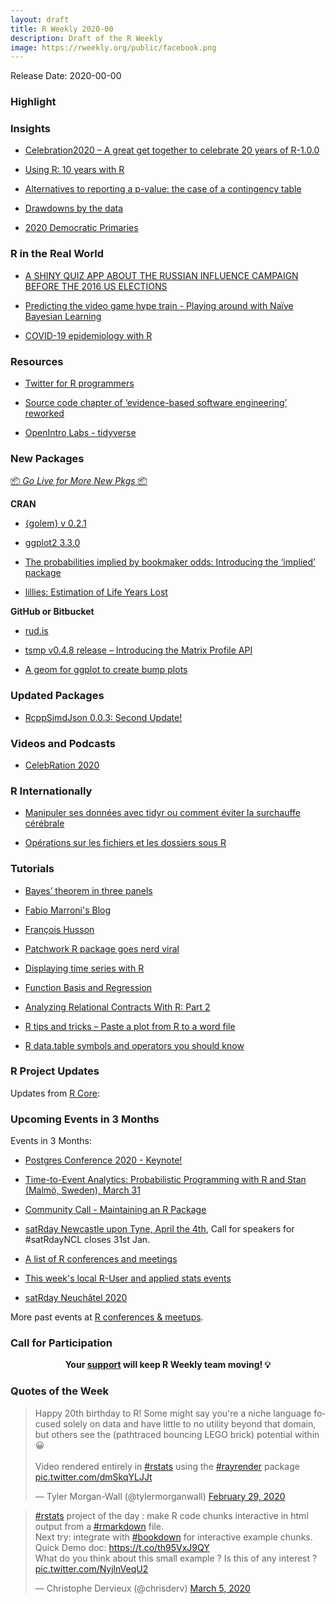 ```yaml
---
layout: draft
title: R Weekly 2020-00
description: Draft of the R Weekly
image: https://rweekly.org/public/facebook.png
---
```


Release Date: 2020-00-00

###  Highlight



### Insights

+ [Celebration2020 – A great get together to celebrate 20 years of R-1.0.0](https://mail-wolf.de/?p=4612)

+ [Using R: 10 years with R](https://onunicornsandgenes.blog/2020/03/01/using-r-10-years-with-r/)

+ [Alternatives to reporting a p-value: the case of a contingency table](https://www.rdatagen.net/post/to-report-a-p-value-or-not-the-case-of-a-contingency-table/)

+ [Drawdowns by the data](https://osm.netlify.com/post/drawdowns/)

+ [2020 Democratic Primaries](https://austinwehrwein.com/dnc2020/)

### R in the Real World

+ [A SHINY QUIZ APP ABOUT THE RUSSIAN INFLUENCE CAMPAIGN BEFORE THE 2016 US ELECTIONS](http://skranz.github.io//r/2020/03/05/fbiraquiz.html)

+ [Predicting the video game hype train - Playing around with Naïve Bayesian Learning](https://rcrastinate.rbind.io/post/naive-bayesian-learning-video-games/)

+ [COVID-19 epidemiology with R](https://rviews.rstudio.com/2020/03/05/covid-19-epidemiology-with-r/)

###  Resources

+ [Twitter for R programmers](https://www.t4rstats.com/)

+ [Source code chapter of ‘evidence-based software engineering’ reworked](http://shape-of-code.coding-guidelines.com/2020/02/29/source-code-chapter-of-evidence-based-software-engineering-reworked/)

+ [OpenIntro Labs - tidyverse](https://github.com/openintrostat/oilabs-tidy)


###  New Packages

<p class="added-hostname"><a href="https://rweekly.org/live" target="_blank" class="externalLink">📦 <i>Go Live for More New Pkgs</i> 📦</a></p>

**CRAN**

+ [{golem} v 0.2.1](https://cran.r-project.org/web/packages/golem/index.html)

+ [ggplot2 3.3.0](https://www.tidyverse.org/blog/2020/03/ggplot2-3-3-0/)

+ [The probabilities implied by bookmaker odds: Introducing the ‘implied’ package](http://opisthokonta.net/?p=1797)

+ [lillies: Estimation of Life Years Lost](https://cran.r-project.org/web/packages/lillies/index.html)


**GitHub or Bitbucket**

+ [rud.is](https://rud.is/b/2020/03/04/catchpole-redux-and-hashing-files-websites-with-ssdeepr/)

+ [tsmp v0.4.8 release – Introducing the Matrix Profile API](https://r-posts.com/tsmp-v0-4-8-release-introducing-the-matrix-profile-api/)

+ [A geom for ggplot to create bump plots](https://github.com/davidsjoberg/ggbump)

### Updated Packages

+ [RcppSimdJson 0.0.3: Second Update!](http://dirk.eddelbuettel.com/blog/2020/03/04/#rcppsimdjson_0.0.3)

###  Videos and Podcasts

+ [CelebRation 2020](https://www.youtube.com/channel/UCqEdfW-1KUn_QQyQogxqLeA/)

### R Internationally

+ [Manipuler ses données avec tidyr ou comment éviter la surchauffe cérébrale](https://thinkr.fr/manipuler-ses-donnees-avec-tidyr-ou-tout-ce-que-vous-voulez-savoir-sur-le-pivot/)

+ [Opérations sur les fichiers et les dossiers sous R](https://thinkr.fr/operations-sur-les-fichiers-et-les-dossiers-sous-r/)

###  Tutorials

+ [Bayes’ theorem in three panels](https://www.tjmahr.com/bayes-theorem-in-three-panels/)

+ [Fabio Marroni's Blog](https://fabiomarroni.wordpress.com/2020/03/04/nice-tables-in-r/)

+ [François Husson](https://francoishusson.wordpress.com/2020/03/04/all-you-need-to-know-on-corespondence-analysis/)

+ [Patchwork R package goes nerd viral](https://www.littlemissdata.com/blog/patchwork)

+ [Displaying time series with R](https://codingclubuc3m.rbind.io/post/2020-03-03/)

+ [Function Basis and Regression](https://freakonometrics.hypotheses.org/60146)

+ [Analyzing Relational Contracts With R: Part 2](http://skranz.github.io//r/2020/03/02/RelationalContractsBlog2.html)

+ [R tips and tricks – Paste a plot from R to a word file](https://eranraviv.com/r-tips-and-tricks-paste-a-plot-from-r-to-a-word-file/)

+ [R data.table symbols and operators you should know](https://www.infoworld.com/article/3530348/r-datatable-symbols-and-operators-you-should-know.html)

<!--<div class="post-more-begin></div><div class="post-more-end"></div>-->

###  R Project Updates

Updates from [R Core](http://developer.r-project.org/blosxom.cgi/R-devel/NEWS):


###  Upcoming Events in 3 Months

Events in 3 Months:

+ [Postgres Conference 2020 - Keynote!](https://www.littlemissdata.com/blog/postgres2020)

+ [Time-to-Event Analytics: Probabilistic Programming with R and Stan (Malmö, Sweden), March 31](https://www.meetup.com/Skane-R-User-Group/events/268627833/)

+ [Community Call - Maintaining an R Package](https://ropensci.org/blog/2020/03/04/commcall-mar2020/)

+ [satRday Newcastle upon Tyne, April the 4th](https://newcastle2020.satrdays.org/), Call for speakers for #satRdayNCL closes 31st Jan.

+ [A list of R conferences and meetings](https://jumpingrivers.github.io/meetingsR/events.html)

+ [This week's local R-User and applied stats events](https://community.rstudio.com/c/irl)

+ [satRday Neuchâtel 2020](https://neuchatel2020.satrdays.org/)

More past events at [R conferences & meetups](https://conf.rweekly.org).



###  Call for Participation


<p class="hide-support added-hostname support-rweekly" style="text-align: center;font-weight: bold;">Your <a class="non-visited externalLink" href="https://www.patreon.com/rweekly" onclick="pas(this)">support</a> will keep R Weekly team moving! 💡</p>

###  Quotes of the Week

<blockquote class="twitter-tweet"><p lang="en" dir="ltr">Happy 20th birthday to R! Some might say you&#39;re a niche language focused solely on data and have little to no utility beyond that domain, but others see the (pathtraced bouncing LEGO brick) potential within 😀<br><br>Video rendered entirely in <a href="https://twitter.com/hashtag/rstats?src=hash&amp;ref_src=twsrc%5Etfw">#rstats</a> using the <a href="https://twitter.com/hashtag/rayrender?src=hash&amp;ref_src=twsrc%5Etfw">#rayrender</a> package <a href="https://t.co/dmSkqYLJJt">pic.twitter.com/dmSkqYLJJt</a></p>&mdash; Tyler Morgan-Wall (@tylermorganwall) <a href="https://twitter.com/tylermorganwall/status/1233841641254862848?ref_src=twsrc%5Etfw">February 29, 2020</a></blockquote> <script async src="https://platform.twitter.com/widgets.js" charset="utf-8"></script>


<blockquote class="twitter-tweet"><p lang="en" dir="ltr"><a href="https://twitter.com/hashtag/rstats?src=hash&amp;ref_src=twsrc%5Etfw">#rstats</a> project of the day : make R code chunks interactive in html output from a <a href="https://twitter.com/hashtag/rmarkdown?src=hash&amp;ref_src=twsrc%5Etfw">#rmarkdown</a> file. <br>Next try: integrate with <a href="https://twitter.com/hashtag/bookdown?src=hash&amp;ref_src=twsrc%5Etfw">#bookdown</a> for interactive example chunks. Quick Demo doc: <a href="https://t.co/th95VxJ9QY">https://t.co/th95VxJ9QY</a><br>What do you think about this small example ? Is this of any interest ? <a href="https://t.co/NyjlnVeqU2">pic.twitter.com/NyjlnVeqU2</a></p>&mdash; Christophe Dervieux (@chrisderv) <a href="https://twitter.com/chrisderv/status/1235668163741839373?ref_src=twsrc%5Etfw">March 5, 2020</a></blockquote> <script async src="https://platform.twitter.com/widgets.js" charset="utf-8"></script>
